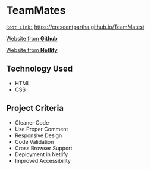 # TeamMates

[`Root Link:`](https://crescentpartha.github.io/TeamMates/index.html) https://crescentpartha.github.io/TeamMates/

[Website from __Github__](https://crescentpartha.github.io/TeamMates/index.html "Live Server Hosted by Github")

[Website from **Netlify**](https://teammates.netlify.app/ "Live Server on Netlify")

## Technology Used

* HTML
* CSS

## Project Criteria

* Cleaner Code
* Use Proper Comment
* Responsive Design
* Code Validation
* Cross Browser Support
* Deployment in Netlify
* Improved Accessibility
